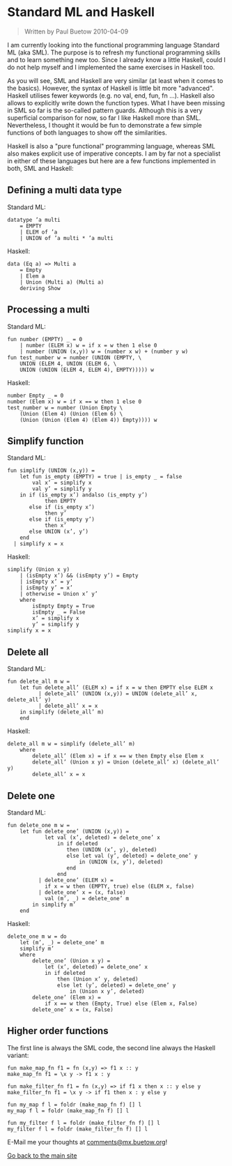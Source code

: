 # Standard ML and Haskell

> Written by Paul Buetow 2010-04-09

I am currently looking into the functional programming language Standard ML (aka SML). The purpose is to refresh my functional programming skills and to learn something new too. Since I already know a little Haskell, could I do not help myself and I implemented the same exercises in Haskell too.

As you will see, SML and Haskell are very similar (at least when it comes to the basics). However, the syntax of Haskell is little bit more "advanced". Haskell utilises fewer keywords (e.g. no val, end, fun, fn ...). Haskell also allows to explicitly write down the function types. What I have been missing in SML so far is the so-called pattern guards. Although this is a very superficial comparison for now, so far I like Haskell more than SML. Nevertheless, I thought it would be fun to demonstrate a few simple functions of both languages to show off the similarities. 

Haskell is also a "pure functional" programming language, whereas SML also makes explicit use of imperative concepts. I am by far not a specialist in either of these languages but here are a few functions implemented in both, SML and Haskell:

## Defining a multi data type

Standard ML:

```
datatype ’a multi
	= EMPTY
	| ELEM of ’a
	| UNION of ’a multi * ’a multi
```

Haskell:

```
data (Eq a) => Multi a
    = Empty
    | Elem a
    | Union (Multi a) (Multi a)
    deriving Show
```

## Processing a multi

Standard ML:

```
fun number (EMPTY) _ = 0
	| number (ELEM x) w = if x = w then 1 else 0
	| number (UNION (x,y)) w = (number x w) + (number y w)
fun test_number w = number (UNION (EMPTY, \
    UNION (ELEM 4, UNION (ELEM 6, \
    UNION (UNION (ELEM 4, ELEM 4), EMPTY))))) w 
```

Haskell:

```
number Empty _ = 0
number (Elem x) w = if x == w then 1 else 0
test_number w = number (Union Empty \
    (Union (Elem 4) (Union (Elem 6) \
    (Union (Union (Elem 4) (Elem 4)) Empty)))) w
```

## Simplify function

Standard ML:

```
fun simplify (UNION (x,y)) =
    let fun is_empty (EMPTY) = true | is_empty _ = false
        val x’ = simplify x
        val y’ = simplify y
    in if (is_empty x’) andalso (is_empty y’)
            then EMPTY
       else if (is_empty x’)
            then y’
       else if (is_empty y’)
            then x’
       else UNION (x’, y’)
    end
  | simplify x = x
```

Haskell:

```
simplify (Union x y)
    | (isEmpty x’) && (isEmpty y’) = Empty
    | isEmpty x’ = y’
    | isEmpty y’ = x’
    | otherwise = Union x’ y’
    where
        isEmpty Empty = True
        isEmpty _ = False
        x’ = simplify x
        y’ = simplify y
simplify x = x
```

## Delete all

Standard ML:

```
fun delete_all m w =
    let fun delete_all’ (ELEM x) = if x = w then EMPTY else ELEM x
          | delete_all’ (UNION (x,y)) = UNION (delete_all’ x, delete_all’ y)
          | delete_all’ x = x
    in simplify (delete_all’ m)
    end
```

Haskell:

```
delete_all m w = simplify (delete_all’ m)
    where
        delete_all’ (Elem x) = if x == w then Empty else Elem x
        delete_all’ (Union x y) = Union (delete_all’ x) (delete_all’ y)
        delete_all’ x = x
```

## Delete one

Standard ML:

```
fun delete_one m w =
    let fun delete_one’ (UNION (x,y)) =
            let val (x’, deleted) = delete_one’ x
                in if deleted
                   then (UNION (x’, y), deleted)
                   else let val (y’, deleted) = delete_one’ y
                       in (UNION (x, y’), deleted)
                   end
                end
          | delete_one’ (ELEM x) =
            if x = w then (EMPTY, true) else (ELEM x, false)
          | delete_one’ x = (x, false)
            val (m’, _) = delete_one’ m
        in simplify m’
    end
```

Haskell:

```
delete_one m w = do
    let (m’, _) = delete_one’ m
    simplify m’
    where
        delete_one’ (Union x y) =
            let (x’, deleted) = delete_one’ x
            in if deleted
                then (Union x’ y, deleted)
                else let (y’, deleted) = delete_one’ y
                    in (Union x y’, deleted)
        delete_one’ (Elem x) =
            if x == w then (Empty, True) else (Elem x, False)
        delete_one’ x = (x, False)
```

## Higher order functions

The first line is always the SML code, the second line always the Haskell variant:

```
fun make_map_fn f1 = fn (x,y) => f1 x :: y
make_map_fn f1 = \x y -> f1 x : y

fun make_filter_fn f1 = fn (x,y) => if f1 x then x :: y else y
make_filter_fn f1 = \x y -> if f1 then x : y else y

fun my_map f l = foldr (make_map_fn f) [] l
my_map f l = foldr (make_map_fn f) [] l

fun my_filter f l = foldr (make_filter_fn f) [] l
my_filter f l = foldr (make_filter_fn f) [] l
```

E-Mail me your thoughts at comments@mx.buetow.org!

[Go back to the main site](../)  
